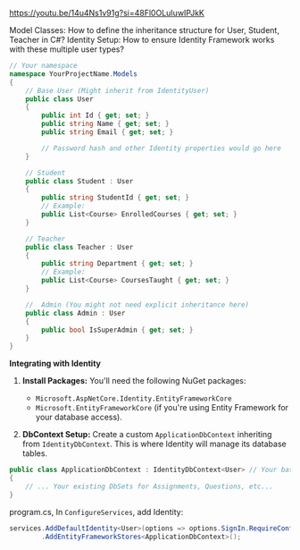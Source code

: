 https://youtu.be/14u4Ns1v91g?si=48Fl0OLuIuwIPJkK

Model Classes: How to define the inheritance structure for User, Student, Teacher in C#? Identity Setup: How to ensure Identity Framework works with these multiple user types?


```cs
// Your namespace
namespace YourProjectName.Models 
{
    // Base User (Might inherit from IdentityUser)
    public class User 
    {
        public int Id { get; set; } 
        public string Name { get; set; }
        public string Email { get; set; } 

        // Password hash and other Identity properties would go here
    }

    // Student
    public class Student : User 
    {
        public string StudentId { get; set; } 
        // Example:
        public List<Course> EnrolledCourses { get; set; } 
    }

    // Teacher
    public class Teacher : User 
    {
        public string Department { get; set; }
        // Example:
        public List<Course> CoursesTaught { get; set; } 
    }

    //  Admin (You might not need explicit inheritance here)
    public class Admin : User 
    {
        public bool IsSuperAdmin { get; set; } 
    }
}
```


**Integrating with Identity**
1. **Install Packages:** You'll need the following NuGet packages:
    
    - `Microsoft.AspNetCore.Identity.EntityFrameworkCore`
    - `Microsoft.EntityFrameworkCore` (if you're using Entity Framework for your database access).
2. **DbContext Setup:** Create a custom `ApplicationDbContext` inheriting from `IdentityDbContext`. This is where Identity will manage its database tables.

```cs
public class ApplicationDbContext : IdentityDbContext<User> // Your base User class
{
    // ... Your existing DbSets for Assignments, Questions, etc...
}
```


program.cs, In `ConfigureServices`, add Identity:
```cs
services.AddDefaultIdentity<User>(options => options.SignIn.RequireConfirmedAccount = true)
        .AddEntityFrameworkStores<ApplicationDbContext>();
```